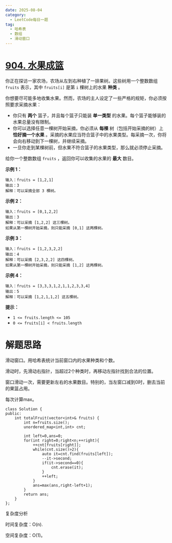 ```yaml
---
date: 2025-08-04
category:
  - LeetCode每日一题
tag:
  - 哈希表
  - 数组
  - 滑动窗口
---
```


# [904. 水果成篮](https://leetcode.cn/problems/fruit-into-baskets/)

你正在探访一家农场，农场从左到右种植了一排果树。这些树用一个整数数组 `fruits` 表示，其中 `fruits[i]` 是第 `i` 棵树上的水果 **种类** 。

你想要尽可能多地收集水果。然而，农场的主人设定了一些严格的规矩，你必须按照要求采摘水果：

- 你只有 **两个** 篮子，并且每个篮子只能装 **单一类型** 的水果。每个篮子能够装的水果总量没有限制。
- 你可以选择任意一棵树开始采摘，你必须从 **每棵** 树（包括开始采摘的树）上 **恰好摘一个水果** 。采摘的水果应当符合篮子中的水果类型。每采摘一次，你将会向右移动到下一棵树，并继续采摘。
- 一旦你走到某棵树前，但水果不符合篮子的水果类型，那么就必须停止采摘。

给你一个整数数组 `fruits` ，返回你可以收集的水果的 **最大** 数目。

 

**示例 1：**

```
输入：fruits = [1,2,1]
输出：3
解释：可以采摘全部 3 棵树。
```

**示例 2：**

```
输入：fruits = [0,1,2,2]
输出：3
解释：可以采摘 [1,2,2] 这三棵树。
如果从第一棵树开始采摘，则只能采摘 [0,1] 这两棵树。
```

**示例 3：**

```
输入：fruits = [1,2,3,2,2]
输出：4
解释：可以采摘 [2,3,2,2] 这四棵树。
如果从第一棵树开始采摘，则只能采摘 [1,2] 这两棵树。
```

**示例 4：**

```
输入：fruits = [3,3,3,1,2,1,1,2,3,3,4]
输出：5
解释：可以采摘 [1,2,1,1,2] 这五棵树。
```

 

**提示：**

- `1 <= fruits.length <= 105`
- `0 <= fruits[i] < fruits.length`

# 解题思路

滑动窗口。用哈希表统计当前窗口内的水果种类和个数。

滑动时，先滑动右指针，当超过2个种类时，再移动左指针找到合法的位置。

窗口滑动一次，需要更新左右的水果数目。特别的，当左窗口减到0时，删去当前的果篮占用。

每次计算max。

```
class Solution {
public:
    int totalFruit(vector<int>& fruits) {
        int n=fruits.size();
        unordered_map<int,int> cnt;

        int left=0,ans=0;
        for(int right=0;right<n;++right){
            ++cnt[fruits[right]];
            while(cnt.size()>2){
                auto it=cnt.find(fruits[left]);
                --it->second;
                if(it->second==0){
                    cnt.erase(it);
                }
                ++left;
            }
            ans=max(ans,right-left+1);
        }
        return ans;
    }
};
```



复杂度分析

时间复杂度：O(n).

空间复杂度：O(1)。
